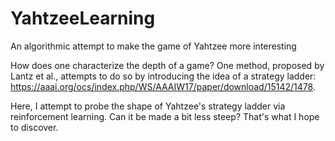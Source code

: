 # YahtzeeLearning
An algorithmic attempt to make the game of Yahtzee more interesting

How does one characterize the depth of a game? One method, proposed by Lantz et al., attempts to do so by introducing the idea of a strategy ladder: https://aaai.org/ocs/index.php/WS/AAAIW17/paper/download/15142/1478.

Here, I attempt to probe the shape of Yahtzee's strategy ladder via reinforcement learning. Can it be made a bit less steep? That's what I hope to discover.
